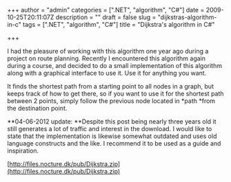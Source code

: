 +++
author = "admin"
categories = [".NET", "algorithm", "C#"]
date = 2009-10-25T20:11:07Z
description = ""
draft = false
slug = "dijkstras-algorithm-in-c"
tags = [".NET", "algorithm", "C#"]
title = "Dijkstra's algorithm in C#"

+++


I had the pleasure of working with this algorithm one year ago during a project on route planning. Recently I encountered this algorithm again during a course, and decided to do a small implementation of this algorithm along with a graphical interface to use it. Use it for anything you want.

It finds the shortest path from a starting point to all nodes in a graph, but keeps track of how to get there, so if you want to use it for the shortest path between 2 points, simply follow the previous node located in *path *from the destination point.

**04-06-2012 update: **Despite this post being nearly three years old it still generates a lot of traffic and interest in the download. I would like to state that the implementation is likewise somewhat outdated and uses old language constructs and the like. I recommend it to be used as a guide and inspiration.

[http://files.nocture.dk/pub/Dijkstra.zip](http://files.nocture.dk/pub/Dijkstra.zip)


